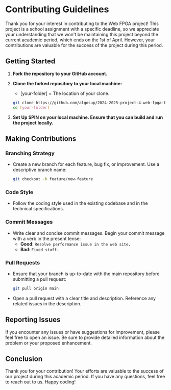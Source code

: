 # Contributing Guidelines

Thank you for your interest in contributing to the Web FPGA project! This project is a school assignment with a specific deadline, so we appreciate your understanding that we won't be maintaining this project beyond the current academic period, which ends on the 1st of April. However, your contributions are valuable for the success of the project during this period.

## Getting Started

1. **Fork the repository to your GitHub account.**

2. **Clone the forked repository to your local machine:**

    - [your-folder] = The location of your clone.

    ```bash
    git clone https://github.com/algosup/2024-2025-project-4-web-fpga-team-5.git
    cd [your-folder]
    ```

3. **Set Up SPIN on your local machine. Ensure that you can build and run the project locally.**

## Making Contributions

### Branching Strategy

- Create a new branch for each feature, bug fix, or improvement. Use a descriptive branch name:
    ```bash
    git checkout -b feature/new-feature
    ```

### Code Style

- Follow the coding style used in the existing codebase and in the technical specifications.

### Commit Messages

- Write clear and concise commit messages. Begin your commit message with a verb in the present tense:
    - **Good**: `Resolve performance issue in the web site.`
    - **Bad**: `Fixed stuff.`

### Pull Requests

- Ensure that your branch is up-to-date with the main repository before submitting a pull request:
    ```bash
    git pull origin main
    ```

- Open a pull request with a clear title and description. Reference any related issues in the description.

## Reporting Issues

If you encounter any issues or have suggestions for improvement, please feel free to open an issue. Be sure to provide detailed information about the problem or your proposed enhancement.

## Conclusion

Thank you for your contribution! Your efforts are valuable to the success of our project during this academic period. If you have any questions, feel free to reach out to us. Happy coding!